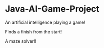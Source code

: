 # Java-AI-Game-Project

An artificial intelligence playing a game!

Finds a finish from the start!

A maze solver!!



